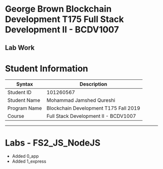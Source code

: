 # George Brown Blockchain Development T175 Full Stack Development II - BCDV1007

## Lab Work

# Student Information

| Syntax | Description |
| ----------- | ----------- |
| Student ID | 101260567 |
| Student Name | Mohammad Jamshed Qureshi |
| Program Name | Blockchain Development T175 Fall 2019 |
| Course | Full Stack Development II - BCDV1007 | 

---
# Labs - FS2_JS_NodeJS
* Added 0_app
* Added 1_express
